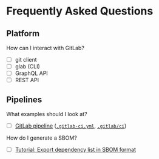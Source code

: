 # Frequently Asked Questions

## Platform

How can I interact with GitLab?

- [ ] git client
- [ ] glab (CLI)
- [ ] GraphQL API
- [ ] REST API

## Pipelines

What examples should I look at?

- [ ] [GitLab pipeline](https://gitlab.com/gitlab-org/gitlab/-/pipelines)
([`.gitlab-ci.yml`](https://gitlab.com/gitlab-org/gitlab/-/blob/master/.gitlab-ci.yml), [`.gitlab/ci`](https://gitlab.com/gitlab-org/gitlab/-/tree/master/.gitlab/ci))

How do I generate a SBOM?

- [ ] [Tutorial: Export dependency list in SBOM format](https://docs.gitlab.com/ee/tutorials/export_sbom.html)
